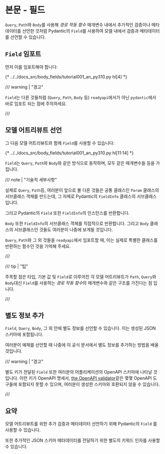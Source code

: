 # 본문 - 필드

`Query`, `Path`와 `Body`를 사용해 *경로 작동 함수* 매개변수 내에서 추가적인 검증이나 메타데이터를 선언한 것처럼 Pydantic의 `Field`를 사용하여 모델 내에서 검증과 메타데이터를 선언할 수 있습니다.

## `Field` 임포트

먼저 이를 임포트해야 합니다:

{* ../../docs_src/body_fields/tutorial001_an_py310.py hl[4] *}

/// warning | "경고"

`Field`는 다른 것들처럼 (`Query`, `Path`, `Body` 등) `readyapi`에서가 아닌 `pydantic`에서 바로 임포트 되는 점에 주의하세요.

///

## 모델 어트리뷰트 선언

그 다음 모델 어트리뷰트와 함께 `Field`를 사용할 수 있습니다:

{* ../../docs_src/body_fields/tutorial001_an_py310.py hl[11:14] *}

`Field`는 `Query`, `Path`와 `Body`와 같은 방식으로 동작하며, 모두 같은 매개변수들 등을 가집니다.

/// note | "기술적 세부사항"

실제로 `Query`, `Path`등, 여러분이 앞으로 볼 다른 것들은 공통 클래스인 `Param` 클래스의 서브클래스 객체를 만드는데, 그 자체로 Pydantic의 `FieldInfo` 클래스의 서브클래스입니다.

그리고 Pydantic의 `Field` 또한 `FieldInfo`의 인스턴스를 반환합니다.

`Body` 또한 `FieldInfo`의 서브클래스 객체를 직접적으로 반환합니다. 그리고 `Body` 클래스의 서브클래스인 것들도 여러분이 나중에 보게될 것입니다.

 `Query`, `Path`와 그 외 것들을 `readyapi`에서 임포트할 때, 이는 실제로 특별한 클래스를 반환하는 함수인 것을 기억해 주세요.

///

/// tip | "팁"

주목할 점은 타입, 기본 값 및 `Field`로 이루어진 각 모델 어트리뷰트가  `Path`, `Query`와 `Body`대신 `Field`를 사용하는 *경로 작동 함수*의 매개변수와 같은 구조를 가진다는 점 입니다.

///

## 별도 정보 추가

`Field`, `Query`, `Body`, 그 외 안에 별도 정보를 선언할 수 있습니다. 이는 생성된 JSON 스키마에 포함됩니다.

여러분이 예제를 선언할 때 나중에 이 공식 문서에서 별도 정보를 추가하는 방법을 배울 것입니다.

/// warning | "경고"

별도 키가 전달된 `Field` 또한 여러분의 어플리케이션의 OpenAPI 스키마에 나타날 것입니다.
이런 키가 OpenAPI 명세서, [the OpenAPI validator](https://validator.swagger.io/)같은 몇몇 OpenAPI 도구들에 포함되지 못할 수 있으며, 여러분이 생성한 스키마와 호환되지 않을 수 있습니다.

///

## 요약

모델 어트리뷰트를 위한 추가 검증과 메타데이터 선언하기 위해 Pydantic의 `Field` 를 사용할 수 있습니다.

또한 추가적인 JSON 스키마 메타데이터를 전달하기 위한 별도의 키워드 인자를 사용할 수 있습니다.
